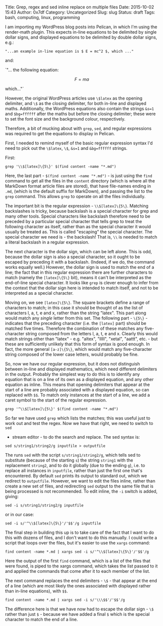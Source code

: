 Title: Grep, regex and sed inline replace on multiple files
Date: 2015-10-02 15:43
Author: 0x7df
Category: Uncategorized
Slug: slug
Status: draft
Tags: bash, computing, linux, programming

I am importing my WordPress blog posts into Pelican, in which I'm using the
render-math plugin. This expects in-line equations to be delimited by single
dollar signs, and displayed equations to be delimited by double dollar signs,
e.g.:

`"...an example in-line equation is $ E = mc^2 $, which ..."`

and:

`"... the following equation:

$$ F = ma $$

which..."`

However, the original WordPress articles use `\$latex` as the opening
delimiter, and `\$` as the closing delimiter, for both in-line and displayed
maths. Additionally, the WordPress equations also contain the strings `&s=1`
and `$bg=ffffff` after the maths but before the closing delimiter; these were
to set the font size and the background colour, respectively.

Therefore, a bit of mucking about with `grep`, `sed`, and regular
expressions was required to get the equations to display in Pelican.

First, I needed to remind myself of the basic regular expression syntax I'd
need to pick out the `\$latex`, `\$`, `&s=1` and `&bg=ffffff` strings.

First:

`grep '\\$[latex]\{5\}' $(find content -name "*.md")`

Here, the last part - `$(find content -name "*.md")` - is just using the `find`
command to get all the files in the `content` directory (which is where all the
MarkDown format article files are stored), that have file-names ending in
`.md`, (which is the default suffix for MarkDown), and passing the list to the
`grep` command. This allows `grep` to operate on all the files individually.

The important bit is the regular expression - `\\$[latex]\{5\}`. Matching
backslashes is tricky, because backslash is a special character for grep and
many other tools. Special characters like backslash therefore need to be
preceded by a particular special character that tells grep to treat the
following character as itself, rather than as the special character it would
usually be treated as. This is called "escaping" the special character. The
special character we need is - the backslash! That is, `\\` is needed to match
a literal backslash in a regular expression.

The next character is the dollar sign, which can be left alone. This is odd,
because the dollar sign is also a special character, so it ought to be escaped
by preceding it with a backslash. (Indeed, if we do, the command works equally
well.) However, the dollar sign is used to match the end of a line; the fact
that in this regular expression there are further characters to match (namely
the `[latex]\{5\}` bit), means it can't be interpreted as the end-of-line
special character. It looks like `grep` is clever enough to infer from the
context that the dollar sign here is intended to match itself, and not to be
interpreted as a special character.

Moving on, we see `[latex]\{5\}`. The square brackets define a range of
characters to match; in this case it should be thought of as the list of
characters l, a, t, e and x, rather than the string "latex". This part along
would match any *single* letter from this set. The following part - `\{5\}` -
indicates that the preceding character (i.e. the `[latex]` part) should be
matched five times. Therefore the combination of these matches any
five-character string composed from the letters l, a, t, e and x. Clearly this
would match strings other than "latex" - e.g. "altex", "lllll", "xetal",
"aattt", etc. - but these are sufficiently unlikely that this form of syntax is
good enough. In fact, the more general `[a-z]\{5\}`, which would match any
five-character string composed of the lower case letters, would probably be
fine.

So, now we have our regular expression, but it does not distinguish between
in-line and displayed mathematics, which need different delimiters in the
output. Probably the simplest way to do this is to identify any equation that
is on a line of its own as a displayed equation, and any other equation as
inline. This means that opening delimiters that appear at the start of a line
are probably associated with a displayed equation, so can replaced with `$$`.
To match only instances at the start of a line, we add a caret symbol to the
start of the regular expression.

`grep '^\\$[latex]\{5\}' $(find content -name "*.md")`

So far we have used `grep` which lists the matches; this was useful just to
work out and test the regex. Now we have that right, we need to switch to `sed`
- stream editor - to do the search and replace. The sed syntax is:

`sed s/string1/string2/g inputfile > outputfile`

The runs `sed` with the script `s/string1/string2/g`, which tells sed to
substitute (because of the starting `s`) the string `string1` with the
replacement `string2`, and to do it globally (due to the ending `g`), i.e. to
replace all instances in `inputfile`, rather than just the first one that's
encountered. By default `sed` prints its output to standard out, which we
redirect to `outputfile`. However, we want to edit the files inline, rather
than create a new set of files, and redirecting `sed` output to the same file
that is being processed is not recommended. To edit inline, the `-i` switch is
added, giving:

`sed -i s/string1/string2/g inputfile`

or in our case:

`sed -i s/'^\\$[latex]\{5\}'/'$$'/g inputfile`

The final step in building this up is to take care of the fact that I want to
do this with dozens of files, and I don't want to do this manually. I could
write a script that loops over the files, but it's easier to use the `xargs`
command:

`find content -name *.md | xargs sed -i s/'^\\$[latex]\{5\}'/'$$'/g`

Here the output of the first `find` command, which is a list of the files that
were found, is piped to the xargs command, which takes the list passed to it
and applied the commands that come after it to each member of the list.

The next command replaces the end delimiters - `\$` - that appear at the end of
a line (which are most likely the ones associated with displayed rather than
in-line equations), with `$$`.

`find content -name *.md | xargs sed -i s/'\\\$$'/'$$'/g`

The difference here is that we have now had to escape the dollar sign - `\$`
rather than just `$` - because we have added a final `$` which is the special
character to match the end of a line. 
